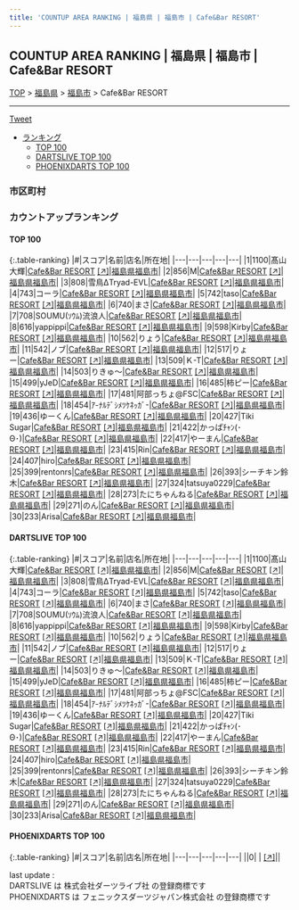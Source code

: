 ```yaml
---
title: 'COUNTUP AREA RANKING | 福島県 | 福島市 | Cafe&Bar RESORT'
---
```

## COUNTUP AREA RANKING | 福島県 | 福島市 | Cafe&Bar RESORT

[TOP](/darts/rank/) > [福島県](/darts/rank/福島県/) > [福島市](/darts/rank/福島県/福島市/) > Cafe&Bar RESORT

___

<a href="https://twitter.com/share?ref_src=twsrc%5Etfw" data-text="COUNTUP AREA RANKING | 福島県福島市Cafe&Bar RESORT" class="twitter-share-button" data-hashtags="DARTSLIVE,PHOENIXDARTS,darts,ダーツ" data-show-count="false">Tweet</a>

* [ランキング](#カウントアップランキング)
    * [TOP 100](#top-100)
    * [DARTSLIVE TOP 100](#dartslive-top-100)
    * [PHOENIXDARTS TOP 100](#phoenixdarts-top-100)

### 市区町村

<ul>

</ul>

### カウントアップランキング

#### TOP 100



{:.table-ranking}
|#|スコア|名前|店名|所在地|
|---|---|---|---|---|
|1|1100|<span class="rank-name-dl">髙山 大輝</span>|<a href="/darts/rank/shops/bd4a3f907f239b460d9b047a20a7ba1e.html">Cafe&Bar RESORT</a> <a href="https://search.dartslive.com/jp/shop/bd4a3f907f239b460d9b047a20a7ba1e">[↗]</a>|<a href="/darts/rank/福島県/福島市">福島県福島市</a>|
|2|856|<span class="rank-name-dl">M</span>|<a href="/darts/rank/shops/bd4a3f907f239b460d9b047a20a7ba1e.html">Cafe&Bar RESORT</a> <a href="https://search.dartslive.com/jp/shop/bd4a3f907f239b460d9b047a20a7ba1e">[↗]</a>|<a href="/darts/rank/福島県/福島市">福島県福島市</a>|
|3|808|<span class="rank-name-dl">雪鳥ΔTryad-EVL</span>|<a href="/darts/rank/shops/bd4a3f907f239b460d9b047a20a7ba1e.html">Cafe&Bar RESORT</a> <a href="https://search.dartslive.com/jp/shop/bd4a3f907f239b460d9b047a20a7ba1e">[↗]</a>|<a href="/darts/rank/福島県/福島市">福島県福島市</a>|
|4|743|<span class="rank-name-dl">コーラ</span>|<a href="/darts/rank/shops/bd4a3f907f239b460d9b047a20a7ba1e.html">Cafe&Bar RESORT</a> <a href="https://search.dartslive.com/jp/shop/bd4a3f907f239b460d9b047a20a7ba1e">[↗]</a>|<a href="/darts/rank/福島県/福島市">福島県福島市</a>|
|5|742|<span class="rank-name-dl">taso</span>|<a href="/darts/rank/shops/bd4a3f907f239b460d9b047a20a7ba1e.html">Cafe&Bar RESORT</a> <a href="https://search.dartslive.com/jp/shop/bd4a3f907f239b460d9b047a20a7ba1e">[↗]</a>|<a href="/darts/rank/福島県/福島市">福島県福島市</a>|
|6|740|<span class="rank-name-dl">まさ</span>|<a href="/darts/rank/shops/bd4a3f907f239b460d9b047a20a7ba1e.html">Cafe&Bar RESORT</a> <a href="https://search.dartslive.com/jp/shop/bd4a3f907f239b460d9b047a20a7ba1e">[↗]</a>|<a href="/darts/rank/福島県/福島市">福島県福島市</a>|
|7|708|<span class="rank-name-dl">SOUMU(ｿｳﾑ)流浪人</span>|<a href="/darts/rank/shops/bd4a3f907f239b460d9b047a20a7ba1e.html">Cafe&Bar RESORT</a> <a href="https://search.dartslive.com/jp/shop/bd4a3f907f239b460d9b047a20a7ba1e">[↗]</a>|<a href="/darts/rank/福島県/福島市">福島県福島市</a>|
|8|616|<span class="rank-name-dl">yappippi</span>|<a href="/darts/rank/shops/bd4a3f907f239b460d9b047a20a7ba1e.html">Cafe&Bar RESORT</a> <a href="https://search.dartslive.com/jp/shop/bd4a3f907f239b460d9b047a20a7ba1e">[↗]</a>|<a href="/darts/rank/福島県/福島市">福島県福島市</a>|
|9|598|<span class="rank-name-dl">Kirby</span>|<a href="/darts/rank/shops/bd4a3f907f239b460d9b047a20a7ba1e.html">Cafe&Bar RESORT</a> <a href="https://search.dartslive.com/jp/shop/bd4a3f907f239b460d9b047a20a7ba1e">[↗]</a>|<a href="/darts/rank/福島県/福島市">福島県福島市</a>|
|10|562|<span class="rank-name-dl">りょう</span>|<a href="/darts/rank/shops/bd4a3f907f239b460d9b047a20a7ba1e.html">Cafe&Bar RESORT</a> <a href="https://search.dartslive.com/jp/shop/bd4a3f907f239b460d9b047a20a7ba1e">[↗]</a>|<a href="/darts/rank/福島県/福島市">福島県福島市</a>|
|11|542|<span class="rank-name-dl">ノブ</span>|<a href="/darts/rank/shops/bd4a3f907f239b460d9b047a20a7ba1e.html">Cafe&Bar RESORT</a> <a href="https://search.dartslive.com/jp/shop/bd4a3f907f239b460d9b047a20a7ba1e">[↗]</a>|<a href="/darts/rank/福島県/福島市">福島県福島市</a>|
|12|517|<span class="rank-name-dl">りょー</span>|<a href="/darts/rank/shops/bd4a3f907f239b460d9b047a20a7ba1e.html">Cafe&Bar RESORT</a> <a href="https://search.dartslive.com/jp/shop/bd4a3f907f239b460d9b047a20a7ba1e">[↗]</a>|<a href="/darts/rank/福島県/福島市">福島県福島市</a>|
|13|509|<span class="rank-name-dl">Ｋ-T</span>|<a href="/darts/rank/shops/bd4a3f907f239b460d9b047a20a7ba1e.html">Cafe&Bar RESORT</a> <a href="https://search.dartslive.com/jp/shop/bd4a3f907f239b460d9b047a20a7ba1e">[↗]</a>|<a href="/darts/rank/福島県/福島市">福島県福島市</a>|
|14|503|<span class="rank-name-dl">りきゅ〜</span>|<a href="/darts/rank/shops/bd4a3f907f239b460d9b047a20a7ba1e.html">Cafe&Bar RESORT</a> <a href="https://search.dartslive.com/jp/shop/bd4a3f907f239b460d9b047a20a7ba1e">[↗]</a>|<a href="/darts/rank/福島県/福島市">福島県福島市</a>|
|15|499|<span class="rank-name-dl">yJeD</span>|<a href="/darts/rank/shops/bd4a3f907f239b460d9b047a20a7ba1e.html">Cafe&Bar RESORT</a> <a href="https://search.dartslive.com/jp/shop/bd4a3f907f239b460d9b047a20a7ba1e">[↗]</a>|<a href="/darts/rank/福島県/福島市">福島県福島市</a>|
|16|485|<span class="rank-name-dl">柿ピー</span>|<a href="/darts/rank/shops/bd4a3f907f239b460d9b047a20a7ba1e.html">Cafe&Bar RESORT</a> <a href="https://search.dartslive.com/jp/shop/bd4a3f907f239b460d9b047a20a7ba1e">[↗]</a>|<a href="/darts/rank/福島県/福島市">福島県福島市</a>|
|17|481|<span class="rank-name-dl">阿部っちょ@FSC</span>|<a href="/darts/rank/shops/bd4a3f907f239b460d9b047a20a7ba1e.html">Cafe&Bar RESORT</a> <a href="https://search.dartslive.com/jp/shop/bd4a3f907f239b460d9b047a20a7ba1e">[↗]</a>|<a href="/darts/rank/福島県/福島市">福島県福島市</a>|
|18|454|<span class="rank-name-dl">ｱ-ﾅﾙﾃﾞｼﾒﾂｹﾈｯｶﾞ-</span>|<a href="/darts/rank/shops/bd4a3f907f239b460d9b047a20a7ba1e.html">Cafe&Bar RESORT</a> <a href="https://search.dartslive.com/jp/shop/bd4a3f907f239b460d9b047a20a7ba1e">[↗]</a>|<a href="/darts/rank/福島県/福島市">福島県福島市</a>|
|19|436|<span class="rank-name-dl">ゆーくん</span>|<a href="/darts/rank/shops/bd4a3f907f239b460d9b047a20a7ba1e.html">Cafe&Bar RESORT</a> <a href="https://search.dartslive.com/jp/shop/bd4a3f907f239b460d9b047a20a7ba1e">[↗]</a>|<a href="/darts/rank/福島県/福島市">福島県福島市</a>|
|20|427|<span class="rank-name-dl">Tiki Sugar</span>|<a href="/darts/rank/shops/bd4a3f907f239b460d9b047a20a7ba1e.html">Cafe&Bar RESORT</a> <a href="https://search.dartslive.com/jp/shop/bd4a3f907f239b460d9b047a20a7ba1e">[↗]</a>|<a href="/darts/rank/福島県/福島市">福島県福島市</a>|
|21|422|<span class="rank-name-dl">かっぱﾁｬﾝ(･Θ･)</span>|<a href="/darts/rank/shops/bd4a3f907f239b460d9b047a20a7ba1e.html">Cafe&Bar RESORT</a> <a href="https://search.dartslive.com/jp/shop/bd4a3f907f239b460d9b047a20a7ba1e">[↗]</a>|<a href="/darts/rank/福島県/福島市">福島県福島市</a>|
|22|417|<span class="rank-name-dl">やーまん</span>|<a href="/darts/rank/shops/bd4a3f907f239b460d9b047a20a7ba1e.html">Cafe&Bar RESORT</a> <a href="https://search.dartslive.com/jp/shop/bd4a3f907f239b460d9b047a20a7ba1e">[↗]</a>|<a href="/darts/rank/福島県/福島市">福島県福島市</a>|
|23|415|<span class="rank-name-dl">Rin</span>|<a href="/darts/rank/shops/bd4a3f907f239b460d9b047a20a7ba1e.html">Cafe&Bar RESORT</a> <a href="https://search.dartslive.com/jp/shop/bd4a3f907f239b460d9b047a20a7ba1e">[↗]</a>|<a href="/darts/rank/福島県/福島市">福島県福島市</a>|
|24|407|<span class="rank-name-dl">hiro</span>|<a href="/darts/rank/shops/bd4a3f907f239b460d9b047a20a7ba1e.html">Cafe&Bar RESORT</a> <a href="https://search.dartslive.com/jp/shop/bd4a3f907f239b460d9b047a20a7ba1e">[↗]</a>|<a href="/darts/rank/福島県/福島市">福島県福島市</a>|
|25|399|<span class="rank-name-dl">rentonrs</span>|<a href="/darts/rank/shops/bd4a3f907f239b460d9b047a20a7ba1e.html">Cafe&Bar RESORT</a> <a href="https://search.dartslive.com/jp/shop/bd4a3f907f239b460d9b047a20a7ba1e">[↗]</a>|<a href="/darts/rank/福島県/福島市">福島県福島市</a>|
|26|393|<span class="rank-name-dl">シーチキン鈴木</span>|<a href="/darts/rank/shops/bd4a3f907f239b460d9b047a20a7ba1e.html">Cafe&Bar RESORT</a> <a href="https://search.dartslive.com/jp/shop/bd4a3f907f239b460d9b047a20a7ba1e">[↗]</a>|<a href="/darts/rank/福島県/福島市">福島県福島市</a>|
|27|324|<span class="rank-name-dl">tatsuya0229</span>|<a href="/darts/rank/shops/bd4a3f907f239b460d9b047a20a7ba1e.html">Cafe&Bar RESORT</a> <a href="https://search.dartslive.com/jp/shop/bd4a3f907f239b460d9b047a20a7ba1e">[↗]</a>|<a href="/darts/rank/福島県/福島市">福島県福島市</a>|
|28|273|<span class="rank-name-dl">たにちゃんねる</span>|<a href="/darts/rank/shops/bd4a3f907f239b460d9b047a20a7ba1e.html">Cafe&Bar RESORT</a> <a href="https://search.dartslive.com/jp/shop/bd4a3f907f239b460d9b047a20a7ba1e">[↗]</a>|<a href="/darts/rank/福島県/福島市">福島県福島市</a>|
|29|271|<span class="rank-name-dl">のん</span>|<a href="/darts/rank/shops/bd4a3f907f239b460d9b047a20a7ba1e.html">Cafe&Bar RESORT</a> <a href="https://search.dartslive.com/jp/shop/bd4a3f907f239b460d9b047a20a7ba1e">[↗]</a>|<a href="/darts/rank/福島県/福島市">福島県福島市</a>|
|30|233|<span class="rank-name-dl">Arisa</span>|<a href="/darts/rank/shops/bd4a3f907f239b460d9b047a20a7ba1e.html">Cafe&Bar RESORT</a> <a href="https://search.dartslive.com/jp/shop/bd4a3f907f239b460d9b047a20a7ba1e">[↗]</a>|<a href="/darts/rank/福島県/福島市">福島県福島市</a>|


#### DARTSLIVE TOP 100



{:.table-ranking}
|#|スコア|名前|店名|所在地|
|---|---|---|---|---|
|1|1100|<span class="rank-name-dl">髙山 大輝</span>|<a href="/darts/rank/shops/bd4a3f907f239b460d9b047a20a7ba1e.html">Cafe&Bar RESORT</a> <a href="https://search.dartslive.com/jp/shop/bd4a3f907f239b460d9b047a20a7ba1e">[↗]</a>|<a href="/darts/rank/福島県/福島市">福島県福島市</a>|
|2|856|<span class="rank-name-dl">M</span>|<a href="/darts/rank/shops/bd4a3f907f239b460d9b047a20a7ba1e.html">Cafe&Bar RESORT</a> <a href="https://search.dartslive.com/jp/shop/bd4a3f907f239b460d9b047a20a7ba1e">[↗]</a>|<a href="/darts/rank/福島県/福島市">福島県福島市</a>|
|3|808|<span class="rank-name-dl">雪鳥ΔTryad-EVL</span>|<a href="/darts/rank/shops/bd4a3f907f239b460d9b047a20a7ba1e.html">Cafe&Bar RESORT</a> <a href="https://search.dartslive.com/jp/shop/bd4a3f907f239b460d9b047a20a7ba1e">[↗]</a>|<a href="/darts/rank/福島県/福島市">福島県福島市</a>|
|4|743|<span class="rank-name-dl">コーラ</span>|<a href="/darts/rank/shops/bd4a3f907f239b460d9b047a20a7ba1e.html">Cafe&Bar RESORT</a> <a href="https://search.dartslive.com/jp/shop/bd4a3f907f239b460d9b047a20a7ba1e">[↗]</a>|<a href="/darts/rank/福島県/福島市">福島県福島市</a>|
|5|742|<span class="rank-name-dl">taso</span>|<a href="/darts/rank/shops/bd4a3f907f239b460d9b047a20a7ba1e.html">Cafe&Bar RESORT</a> <a href="https://search.dartslive.com/jp/shop/bd4a3f907f239b460d9b047a20a7ba1e">[↗]</a>|<a href="/darts/rank/福島県/福島市">福島県福島市</a>|
|6|740|<span class="rank-name-dl">まさ</span>|<a href="/darts/rank/shops/bd4a3f907f239b460d9b047a20a7ba1e.html">Cafe&Bar RESORT</a> <a href="https://search.dartslive.com/jp/shop/bd4a3f907f239b460d9b047a20a7ba1e">[↗]</a>|<a href="/darts/rank/福島県/福島市">福島県福島市</a>|
|7|708|<span class="rank-name-dl">SOUMU(ｿｳﾑ)流浪人</span>|<a href="/darts/rank/shops/bd4a3f907f239b460d9b047a20a7ba1e.html">Cafe&Bar RESORT</a> <a href="https://search.dartslive.com/jp/shop/bd4a3f907f239b460d9b047a20a7ba1e">[↗]</a>|<a href="/darts/rank/福島県/福島市">福島県福島市</a>|
|8|616|<span class="rank-name-dl">yappippi</span>|<a href="/darts/rank/shops/bd4a3f907f239b460d9b047a20a7ba1e.html">Cafe&Bar RESORT</a> <a href="https://search.dartslive.com/jp/shop/bd4a3f907f239b460d9b047a20a7ba1e">[↗]</a>|<a href="/darts/rank/福島県/福島市">福島県福島市</a>|
|9|598|<span class="rank-name-dl">Kirby</span>|<a href="/darts/rank/shops/bd4a3f907f239b460d9b047a20a7ba1e.html">Cafe&Bar RESORT</a> <a href="https://search.dartslive.com/jp/shop/bd4a3f907f239b460d9b047a20a7ba1e">[↗]</a>|<a href="/darts/rank/福島県/福島市">福島県福島市</a>|
|10|562|<span class="rank-name-dl">りょう</span>|<a href="/darts/rank/shops/bd4a3f907f239b460d9b047a20a7ba1e.html">Cafe&Bar RESORT</a> <a href="https://search.dartslive.com/jp/shop/bd4a3f907f239b460d9b047a20a7ba1e">[↗]</a>|<a href="/darts/rank/福島県/福島市">福島県福島市</a>|
|11|542|<span class="rank-name-dl">ノブ</span>|<a href="/darts/rank/shops/bd4a3f907f239b460d9b047a20a7ba1e.html">Cafe&Bar RESORT</a> <a href="https://search.dartslive.com/jp/shop/bd4a3f907f239b460d9b047a20a7ba1e">[↗]</a>|<a href="/darts/rank/福島県/福島市">福島県福島市</a>|
|12|517|<span class="rank-name-dl">りょー</span>|<a href="/darts/rank/shops/bd4a3f907f239b460d9b047a20a7ba1e.html">Cafe&Bar RESORT</a> <a href="https://search.dartslive.com/jp/shop/bd4a3f907f239b460d9b047a20a7ba1e">[↗]</a>|<a href="/darts/rank/福島県/福島市">福島県福島市</a>|
|13|509|<span class="rank-name-dl">Ｋ-T</span>|<a href="/darts/rank/shops/bd4a3f907f239b460d9b047a20a7ba1e.html">Cafe&Bar RESORT</a> <a href="https://search.dartslive.com/jp/shop/bd4a3f907f239b460d9b047a20a7ba1e">[↗]</a>|<a href="/darts/rank/福島県/福島市">福島県福島市</a>|
|14|503|<span class="rank-name-dl">りきゅ〜</span>|<a href="/darts/rank/shops/bd4a3f907f239b460d9b047a20a7ba1e.html">Cafe&Bar RESORT</a> <a href="https://search.dartslive.com/jp/shop/bd4a3f907f239b460d9b047a20a7ba1e">[↗]</a>|<a href="/darts/rank/福島県/福島市">福島県福島市</a>|
|15|499|<span class="rank-name-dl">yJeD</span>|<a href="/darts/rank/shops/bd4a3f907f239b460d9b047a20a7ba1e.html">Cafe&Bar RESORT</a> <a href="https://search.dartslive.com/jp/shop/bd4a3f907f239b460d9b047a20a7ba1e">[↗]</a>|<a href="/darts/rank/福島県/福島市">福島県福島市</a>|
|16|485|<span class="rank-name-dl">柿ピー</span>|<a href="/darts/rank/shops/bd4a3f907f239b460d9b047a20a7ba1e.html">Cafe&Bar RESORT</a> <a href="https://search.dartslive.com/jp/shop/bd4a3f907f239b460d9b047a20a7ba1e">[↗]</a>|<a href="/darts/rank/福島県/福島市">福島県福島市</a>|
|17|481|<span class="rank-name-dl">阿部っちょ@FSC</span>|<a href="/darts/rank/shops/bd4a3f907f239b460d9b047a20a7ba1e.html">Cafe&Bar RESORT</a> <a href="https://search.dartslive.com/jp/shop/bd4a3f907f239b460d9b047a20a7ba1e">[↗]</a>|<a href="/darts/rank/福島県/福島市">福島県福島市</a>|
|18|454|<span class="rank-name-dl">ｱ-ﾅﾙﾃﾞｼﾒﾂｹﾈｯｶﾞ-</span>|<a href="/darts/rank/shops/bd4a3f907f239b460d9b047a20a7ba1e.html">Cafe&Bar RESORT</a> <a href="https://search.dartslive.com/jp/shop/bd4a3f907f239b460d9b047a20a7ba1e">[↗]</a>|<a href="/darts/rank/福島県/福島市">福島県福島市</a>|
|19|436|<span class="rank-name-dl">ゆーくん</span>|<a href="/darts/rank/shops/bd4a3f907f239b460d9b047a20a7ba1e.html">Cafe&Bar RESORT</a> <a href="https://search.dartslive.com/jp/shop/bd4a3f907f239b460d9b047a20a7ba1e">[↗]</a>|<a href="/darts/rank/福島県/福島市">福島県福島市</a>|
|20|427|<span class="rank-name-dl">Tiki Sugar</span>|<a href="/darts/rank/shops/bd4a3f907f239b460d9b047a20a7ba1e.html">Cafe&Bar RESORT</a> <a href="https://search.dartslive.com/jp/shop/bd4a3f907f239b460d9b047a20a7ba1e">[↗]</a>|<a href="/darts/rank/福島県/福島市">福島県福島市</a>|
|21|422|<span class="rank-name-dl">かっぱﾁｬﾝ(･Θ･)</span>|<a href="/darts/rank/shops/bd4a3f907f239b460d9b047a20a7ba1e.html">Cafe&Bar RESORT</a> <a href="https://search.dartslive.com/jp/shop/bd4a3f907f239b460d9b047a20a7ba1e">[↗]</a>|<a href="/darts/rank/福島県/福島市">福島県福島市</a>|
|22|417|<span class="rank-name-dl">やーまん</span>|<a href="/darts/rank/shops/bd4a3f907f239b460d9b047a20a7ba1e.html">Cafe&Bar RESORT</a> <a href="https://search.dartslive.com/jp/shop/bd4a3f907f239b460d9b047a20a7ba1e">[↗]</a>|<a href="/darts/rank/福島県/福島市">福島県福島市</a>|
|23|415|<span class="rank-name-dl">Rin</span>|<a href="/darts/rank/shops/bd4a3f907f239b460d9b047a20a7ba1e.html">Cafe&Bar RESORT</a> <a href="https://search.dartslive.com/jp/shop/bd4a3f907f239b460d9b047a20a7ba1e">[↗]</a>|<a href="/darts/rank/福島県/福島市">福島県福島市</a>|
|24|407|<span class="rank-name-dl">hiro</span>|<a href="/darts/rank/shops/bd4a3f907f239b460d9b047a20a7ba1e.html">Cafe&Bar RESORT</a> <a href="https://search.dartslive.com/jp/shop/bd4a3f907f239b460d9b047a20a7ba1e">[↗]</a>|<a href="/darts/rank/福島県/福島市">福島県福島市</a>|
|25|399|<span class="rank-name-dl">rentonrs</span>|<a href="/darts/rank/shops/bd4a3f907f239b460d9b047a20a7ba1e.html">Cafe&Bar RESORT</a> <a href="https://search.dartslive.com/jp/shop/bd4a3f907f239b460d9b047a20a7ba1e">[↗]</a>|<a href="/darts/rank/福島県/福島市">福島県福島市</a>|
|26|393|<span class="rank-name-dl">シーチキン鈴木</span>|<a href="/darts/rank/shops/bd4a3f907f239b460d9b047a20a7ba1e.html">Cafe&Bar RESORT</a> <a href="https://search.dartslive.com/jp/shop/bd4a3f907f239b460d9b047a20a7ba1e">[↗]</a>|<a href="/darts/rank/福島県/福島市">福島県福島市</a>|
|27|324|<span class="rank-name-dl">tatsuya0229</span>|<a href="/darts/rank/shops/bd4a3f907f239b460d9b047a20a7ba1e.html">Cafe&Bar RESORT</a> <a href="https://search.dartslive.com/jp/shop/bd4a3f907f239b460d9b047a20a7ba1e">[↗]</a>|<a href="/darts/rank/福島県/福島市">福島県福島市</a>|
|28|273|<span class="rank-name-dl">たにちゃんねる</span>|<a href="/darts/rank/shops/bd4a3f907f239b460d9b047a20a7ba1e.html">Cafe&Bar RESORT</a> <a href="https://search.dartslive.com/jp/shop/bd4a3f907f239b460d9b047a20a7ba1e">[↗]</a>|<a href="/darts/rank/福島県/福島市">福島県福島市</a>|
|29|271|<span class="rank-name-dl">のん</span>|<a href="/darts/rank/shops/bd4a3f907f239b460d9b047a20a7ba1e.html">Cafe&Bar RESORT</a> <a href="https://search.dartslive.com/jp/shop/bd4a3f907f239b460d9b047a20a7ba1e">[↗]</a>|<a href="/darts/rank/福島県/福島市">福島県福島市</a>|
|30|233|<span class="rank-name-dl">Arisa</span>|<a href="/darts/rank/shops/bd4a3f907f239b460d9b047a20a7ba1e.html">Cafe&Bar RESORT</a> <a href="https://search.dartslive.com/jp/shop/bd4a3f907f239b460d9b047a20a7ba1e">[↗]</a>|<a href="/darts/rank/福島県/福島市">福島県福島市</a>|


#### PHOENIXDARTS TOP 100



{:.table-ranking}
|#|スコア|名前|店名|所在地|
|---|---|---|---|---|
||0|<span class="rank-name-dl"> </span>|<a href="/darts/rank/shops/.html"></a> <a href="">[↗]</a>|<a href="/darts/rank//"></a>|


<div class="footer border-top border-gray-light mt-5 pt-3 text-right text-gray">
    last update : <span style="font-weight: italic" id="foot_last_modified"></span><br />
    DARTSLIVE は 株式会社ダーツライブ社 の登録商標です<br />
    PHOENIXDARTS は フェニックスダーツジャパン株式会社 の登録商標です<br />
</div>

<script src="https://cdnjs.cloudflare.com/ajax/libs/jquery.tablesorter/2.31.3/js/jquery.tablesorter.min.js" integrity="sha512-qzgd5cYSZcosqpzpn7zF2ZId8f/8CHmFKZ8j7mU4OUXTNRd5g+ZHBPsgKEwoqxCtdQvExE5LprwwPAgoicguNg==" crossorigin="anonymous" referrerpolicy="no-referrer"></script>
<link rel="stylesheet" href="https://cdnjs.cloudflare.com/ajax/libs/jquery.tablesorter/2.31.3/css/theme.default.min.css" integrity="sha512-wghhOJkjQX0Lh3NSWvNKeZ0ZpNn+SPVXX1Qyc9OCaogADktxrBiBdKGDoqVUOyhStvMBmJQ8ZdMHiR3wuEq8+w==" crossorigin="anonymous" referrerpolicy="no-referrer" />
<script>
$(function() {
    $(".table-ranking").tablesorter({sortList:[[0, 0]]});
    $("#foot_last_modified").text(formatDate(new Date(document.lastModified), 'yyyy-MM-dd HH:mm:ss'));
});
</script>

<script async src="https://platform.twitter.com/widgets.js" charset="utf-8"></script>